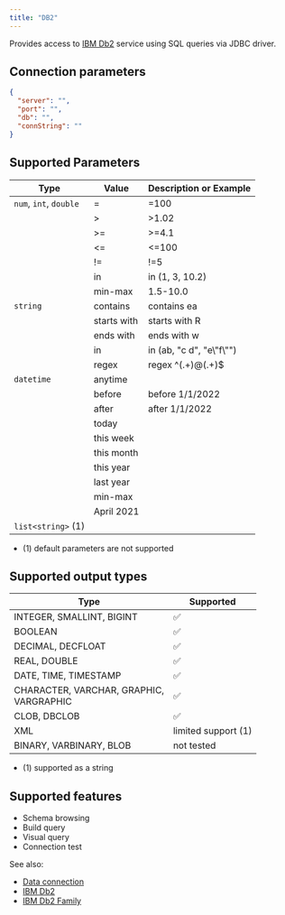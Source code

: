 ```yaml
---
title: "DB2"
---
```


Provides access to [IBM Db2](https://www.ibm.com/analytics/db2) service using
SQL queries via JDBC driver.

## Connection parameters

```json
{
  "server": "",
  "port": "",
  "db": "",
  "connString": ""
}
```

## Supported Parameters

| Type                   | Value       | Description or Example     |
|------------------------|-------------|----------------------------|
| `num`, `int`, `double` | =           | =100                       |
|                        | >           | >1.02                      |
|                        | >=          | >=4.1                      |
|                        | <=          | <=100                      |
|                        | !=          | !=5                        |
|                        | in          | in (1, 3, 10.2)            |
|                        | min-max     | 1.5-10.0                   |
| `string`               | contains    | contains ea                |
|                        | starts with | starts with R              |
|                        | ends with   | ends with w                |
|                        | in          | in (ab, "c d", "e\\"f\\"") |
|                        | regex       | regex ^(.+)@(.+)$          |
| `datetime`             | anytime     |                            |
|                        | before      | before 1/1/2022            |
|                        | after       | after 1/1/2022             |
|                        | today       |                            |
|                        | this week   |                            |
|                        | this month  |                            |
|                        | this year   |                            |
|                        | last year   |                            |
|                        | min-max     |                            |
|                        | April 2021  |                            |
| `list<string>` (1)     |             |                            |

* (1) default parameters are not supported

## Supported output types

| Type                                        | Supported           |
|---------------------------------------------|---------------------|
| INTEGER, SMALLINT, BIGINT                   | :white_check_mark:  |
| BOOLEAN                                     | :white_check_mark:  |
| DECIMAL, DECFLOAT                           | :white_check_mark:  |
| REAL, DOUBLE                                | :white_check_mark:  |
| DATE, TIME, TIMESTAMP                       | :white_check_mark:  |
| CHARACTER, VARCHAR, GRAPHIC,<br/>VARGRAPHIC | :white_check_mark:  |
| CLOB, DBCLOB                                | :white_check_mark:  |
| XML                                         | limited support (1) |
| BINARY, VARBINARY, BLOB                     | not tested          |

* (1) supported as a string

## Supported features

* Schema browsing
* Build query
* Visual query
* Connection test

See also:

* [Data connection](../data-connection.md)
* [IBM Db2](https://www.ibm.com/analytics/db2)
* [IBM Db2 Family](https://en.wikipedia.org/wiki/IBM_Db2_Family)
